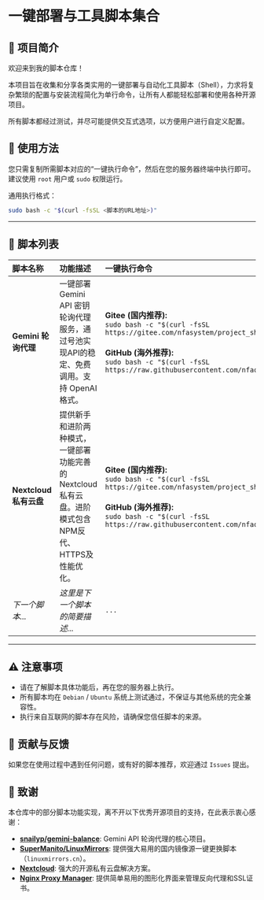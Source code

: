 # 一键部署与工具脚本集合

## 📖 项目简介

欢迎来到我的脚本仓库！

本项目旨在收集和分享各类实用的一键部署与自动化工具脚本（Shell），力求将复杂繁琐的配置与安装流程简化为单行命令，让所有人都能轻松部署和使用各种开源项目。

所有脚本都经过测试，并尽可能提供交互式选项，以方便用户进行自定义配置。

## 🚀 使用方法

您只需复制所需脚本对应的“一键执行命令”，然后在您的服务器终端中执行即可。建议使用 `root` 用户或 `sudo` 权限运行。

通用执行格式：
```bash
sudo bash -c "$(curl -fsSL <脚本的URL地址>)"
```

---

## 📜 脚本列表

| 脚本名称               | 功能描述                                                     | 一键执行命令                                                 |
| :--------------------- | :----------------------------------------------------------- | :----------------------------------------------------------- |
| **Gemini 轮询代理**    | 一键部署 Gemini API 密钥轮询代理服务，通过号池实现API的稳定、免费调用。支持 OpenAI 格式。 | **Gitee (国内推荐):** <br> `sudo bash -c "$(curl -fsSL https://gitee.com/nfasystem/project_sh/raw/main/deployment/setup_gemini_proxy.sh)"` <br><br> **GitHub (海外推荐):** <br> `sudo bash -c "$(curl -fsSL https://raw.githubusercontent.com/nfachenxi/project_sh/main/deployment/setup_gemini_proxy.sh)"` |
| **Nextcloud 私有云盘** | 提供新手和进阶两种模式，一键部署功能完善的 Nextcloud 私有云盘。进阶模式包含NPM反代、HTTPS及性能优化。 | **Gitee (国内推荐):** <br> `sudo bash -c "$(curl -fsSL https://gitee.com/nfasystem/project_sh/raw/main/deployment/setup_nextcloud.sh)"` <br><br> **GitHub (海外推荐):** <br> `sudo bash -c "$(curl -fsSL https://raw.githubusercontent.com/nfachenxi/project_sh/main/deployment/setup_nextcloud.sh)"` |
| *下一个脚本...*        | *这里是下一个脚本的简要描述...*                              | `...`                                                        |


---

## ⚠️ 注意事项

-   请在了解脚本具体功能后，再在您的服务器上执行。
-   所有脚本均在 `Debian` / `Ubuntu` 系统上测试通过，不保证与其他系统的完全兼容性。
-   执行来自互联网的脚本存在风险，请确保您信任脚本的来源。

## 🤝 贡献与反馈

如果您在使用过程中遇到任何问题，或有好的脚本推荐，欢迎通过 `Issues` 提出。



## 🙏 致谢

本仓库中的部分脚本功能实现，离不开以下优秀开源项目的支持，在此表示衷心感谢：

- **[snailyp/gemini-balance](https://github.com/snailyp/gemini-balance)**: Gemini API 轮询代理的核心项目。
- **[SuperManito/LinuxMirrors](https://github.com/SuperManito/LinuxMirrors)**: 提供强大易用的国内镜像源一键更换脚本（`linuxmirrors.cn`）。
- **[Nextcloud](https://github.com/nextcloud/server)**: 强大的开源私有云盘解决方案。
- **[Nginx Proxy Manager](https://github.com/NginxProxyManager/nginx-proxy-manager)**: 提供简单易用的图形化界面来管理反向代理和SSL证书。

